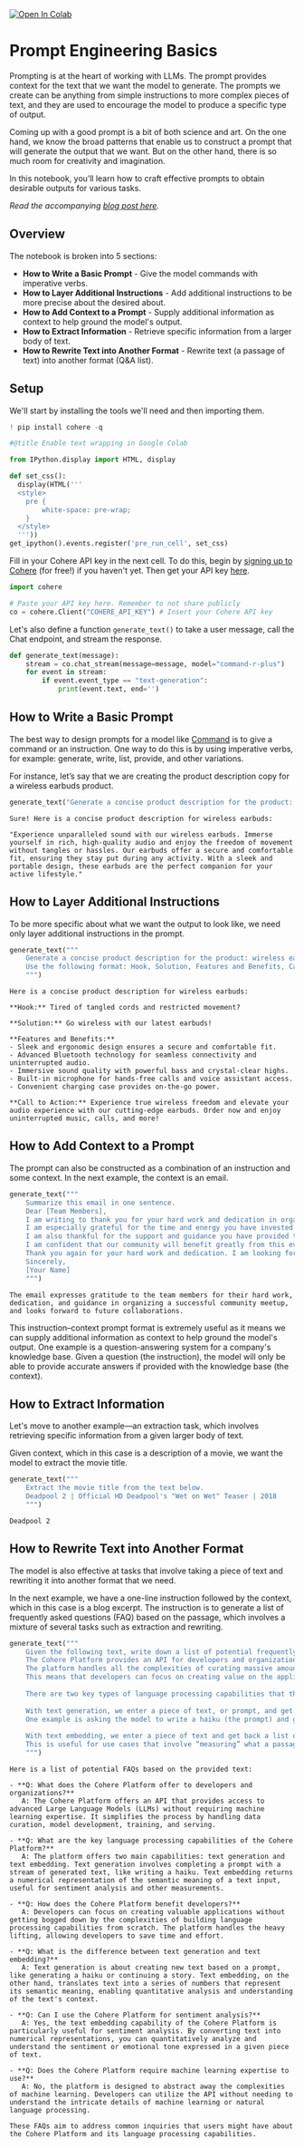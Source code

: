 <a target="_blank" href="https://colab.research.google.com/github/cohere-ai/notebooks/blob/main/notebooks/llmu/Prompt_Engineering_Basics.ipynb">
  <img src="https://colab.research.google.com/assets/colab-badge.svg" alt="Open In Colab"/>
</a>

# Prompt Engineering Basics

Prompting is at the heart of working with LLMs. The prompt provides context for the text that we want the model to generate. The prompts we create can be anything from simple instructions to more complex pieces of text, and they are used to encourage the model to produce a specific type of output.

Coming up with a good prompt is a bit of both science and art. On the one hand, we know the broad patterns that enable us to construct a prompt that will generate the output that we want. But on the other hand, there is so much room for creativity and imagination.

In this notebook, you’ll learn how to craft effective prompts to obtain desirable outputs for various tasks.

*Read the accompanying [blog post here](https://docs.cohere.com/docs/prompt-engineering-basics).*

## Overview

The notebook is broken into 5 sections:
- **How to Write a Basic Prompt** - Give the model commands with imperative verbs.
- **How to Layer Additional Instructions** - Add additional instructions to be more precise about the desired about.
- **How to Add Context to a Prompt** - Supply additional information as context to help ground the model's output.
- **How to Extract Information** - Retrieve specific information from a larger body of text.
- **How to Rewrite Text into Another Format** - Rewrite text (a passage of text) into another format (Q&A list).

## Setup

We'll start by installing the tools we'll need and then importing them.


```python
! pip install cohere -q
```


```python
#@title Enable text wrapping in Google Colab

from IPython.display import HTML, display

def set_css():
  display(HTML('''
  <style>
    pre {
        white-space: pre-wrap;
    }
  </style>
  '''))
get_ipython().events.register('pre_run_cell', set_css)
```

Fill in your Cohere API key in the next cell. To do this, begin by [signing up to Cohere](https://os.cohere.ai/) (for free!) if you haven't yet. Then get your API key [here](https://dashboard.cohere.com/api-keys).


```python
import cohere

# Paste your API key here. Remember to not share publicly
co = cohere.Client("COHERE_API_KEY") # Insert your Cohere API key
```



<style>
  pre {
      white-space: pre-wrap;
  }
</style>



Let's also define a function `generate_text()` to take a user message, call the Chat endpoint, and stream the response.


```python
def generate_text(message):
    stream = co.chat_stream(message=message, model="command-r-plus")
    for event in stream:
        if event.event_type == "text-generation":
            print(event.text, end='')
```



<style>
  pre {
      white-space: pre-wrap;
  }
</style>



## How to Write a Basic Prompt

The best way to design prompts for a model like [Command](https://cohere.com/models/command) is to give a command or an instruction. One way to do this is by using imperative verbs, for example: generate, write, list, provide, and other variations.

For instance, let’s say that we are creating the product description copy for a wireless earbuds product. 


```python
generate_text("Generate a concise product description for the product: wireless earbuds.")
```



<style>
  pre {
      white-space: pre-wrap;
  }
</style>



    Sure! Here is a concise product description for wireless earbuds: 
    
    "Experience unparalleled sound with our wireless earbuds. Immerse yourself in rich, high-quality audio and enjoy the freedom of movement without tangles or hassles. Our earbuds offer a secure and comfortable fit, ensuring they stay put during any activity. With a sleek and portable design, these earbuds are the perfect companion for your active lifestyle."

## How to Layer Additional Instructions

To be more specific about what we want the output to look like, we need only layer additional instructions in the prompt.


```python
generate_text("""
    Generate a concise product description for the product: wireless earbuds. 
    Use the following format: Hook, Solution, Features and Benefits, Call to Action.
    """)
```



<style>
  pre {
      white-space: pre-wrap;
  }
</style>



    Here is a concise product description for wireless earbuds: 
    
    **Hook:** Tired of tangled cords and restricted movement? 
    
    **Solution:** Go wireless with our latest earbuds! 
    
    **Features and Benefits:** 
    - Sleek and ergonomic design ensures a secure and comfortable fit. 
    - Advanced Bluetooth technology for seamless connectivity and uninterrupted audio. 
    - Immersive sound quality with powerful bass and crystal-clear highs. 
    - Built-in microphone for hands-free calls and voice assistant access. 
    - Convenient charging case provides on-the-go power. 
    
    **Call to Action:** Experience true wireless freedom and elevate your audio experience with our cutting-edge earbuds. Order now and enjoy uninterrupted music, calls, and more!

## How to Add Context to a Prompt

The prompt can also be constructed as a combination of an instruction and some context. In the next example, the context is an email.


```python
generate_text("""
    Summarize this email in one sentence.
    Dear [Team Members],
    I am writing to thank you for your hard work and dedication in organizing our recent community meetup. The event was a great success and it would not have been possible without your efforts.
    I am especially grateful for the time and energy you have invested in making this event a reality. Your commitment to ensuring that everything ran smoothly and that our guests had a great time is greatly appreciated.
    I am also thankful for the support and guidance you have provided to me throughout the planning process. Your insights and ideas have been invaluable in ensuring that the event was a success.
    I am confident that our community will benefit greatly from this event and I am excited to see the positive impact it will have.
    Thank you again for your hard work and dedication. I am looking forward to working with you on future events.
    Sincerely,
    [Your Name]
    """)
```



<style>
  pre {
      white-space: pre-wrap;
  }
</style>



    The email expresses gratitude to the team members for their hard work, dedication, and guidance in organizing a successful community meetup, and looks forward to future collaborations.

This instruction–context prompt format is extremely useful as it means we can supply additional information as context to help ground the model's output. One example is a question-answering system for a company's knowledge base. Given a question (the instruction), the model will only be able to provide accurate answers if provided with the knowledge base (the context).

## How to Extract Information

Let's move to another example—an extraction task, which involves retrieving specific information from a given larger body of text. 

Given context, which in this case is a description of a movie, we want the model to extract the movie title. 


```python
generate_text("""
    Extract the movie title from the text below.
    Deadpool 2 | Official HD Deadpool's "Wet on Wet" Teaser | 2018
    """)
```



<style>
  pre {
      white-space: pre-wrap;
  }
</style>



    Deadpool 2

## How to Rewrite Text into Another Format

The model is also effective at tasks that involve taking a piece of text and rewriting it into another format that we need.

In the next example, we have a one-line instruction followed by the context, which in this case is a blog excerpt. The instruction is to generate a list of frequently asked questions (FAQ) based on the passage, which involves a mixture of several tasks such as extraction and rewriting. 


```python
generate_text("""
    Given the following text, write down a list of potential frequently asked questions (FAQ), together with the answers.
    The Cohere Platform provides an API for developers and organizations to access cutting-edge LLMs without needing machine learning know-how. 
    The platform handles all the complexities of curating massive amounts of text data, model development, distributed training, model serving, and more. 
    This means that developers can focus on creating value on the applied side rather than spending time and effort on the capability-building side.
    
    There are two key types of language processing capabilities that the Cohere Platform provides — text generation and text embedding — and each is served by a different type of model.
    
    With text generation, we enter a piece of text, or prompt, and get back a stream of text as a completion to the prompt. 
    One example is asking the model to write a haiku (the prompt) and getting an originally written haiku in return (the completion).
    
    With text embedding, we enter a piece of text and get back a list of numbers that represents its semantic meaning (we’ll see what “semantic” means in a section below). 
    This is useful for use cases that involve “measuring” what a passage of text represents, for example, in analyzing its sentiment.
    """)
```



<style>
  pre {
      white-space: pre-wrap;
  }
</style>



    Here is a list of potential FAQs based on the provided text: 
    
    - **Q: What does the Cohere Platform offer to developers and organizations?**
       A: The Cohere Platform offers an API that provides access to advanced Large Language Models (LLMs) without requiring machine learning expertise. It simplifies the process by handling data curation, model development, training, and serving. 
    
    - **Q: What are the key language processing capabilities of the Cohere Platform?**
       A: The platform offers two main capabilities: text generation and text embedding. Text generation involves completing a prompt with a stream of generated text, like writing a haiku. Text embedding returns a numerical representation of the semantic meaning of a text input, useful for sentiment analysis and other measurements. 
    
    - **Q: How does the Cohere Platform benefit developers?**
       A: Developers can focus on creating valuable applications without getting bogged down by the complexities of building language processing capabilities from scratch. The platform handles the heavy lifting, allowing developers to save time and effort. 
    
    - **Q: What is the difference between text generation and text embedding?**
       A: Text generation is about creating new text based on a prompt, like generating a haiku or continuing a story. Text embedding, on the other hand, translates text into a series of numbers that represent its semantic meaning, enabling quantitative analysis and understanding of the text's context. 
    
    - **Q: Can I use the Cohere Platform for sentiment analysis?**
       A: Yes, the text embedding capability of the Cohere Platform is particularly useful for sentiment analysis. By converting text into numerical representations, you can quantitatively analyze and understand the sentiment or emotional tone expressed in a given piece of text. 
    
    - **Q: Does the Cohere Platform require machine learning expertise to use?**
       A: No, the platform is designed to abstract away the complexities of machine learning. Developers can utilize the API without needing to understand the intricate details of machine learning or natural language processing. 
    
    These FAQs aim to address common inquiries that users might have about the Cohere Platform and its language processing capabilities.

